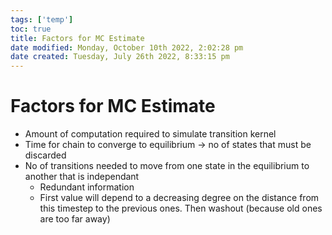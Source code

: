 ```yaml
---
tags: ['temp']
toc: true
title: Factors for MC Estimate
date modified: Monday, October 10th 2022, 2:02:28 pm
date created: Tuesday, July 26th 2022, 8:33:15 pm
---
```


# Factors for MC Estimate
- Amount of computation required to simulate transition kernel
- Time for chain to converge to equilibrium -> no of states that must be discarded
- No of transitions needed to move from one state in the equilibrium to another that is independant
	- Redundant information
	- First value will depend to a decreasing degree on the distance from this timestep to the previous ones. Then washout (because old ones are too far away)



